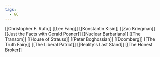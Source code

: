 ```yaml
---
tags:
  - GC
---
```

[[Christopher F. Rufo]]
[[Lee Fang]]
[[Konstantin Kisin]]
[[Zac Kriegman]]
[[Just the Facts with Gerald Posner]]
[[Nuclear Barbarians]]
[[The Transom]]
[[House of Strauss]]
[[Peter Boghossian]]
[[Doomberg]]
[[The Truth Fairy]]
[[The Liberal Patriot]]
[[Reality's Last Stand]]
[[The Honest Broker]]
